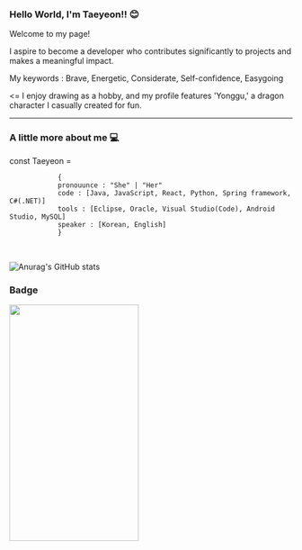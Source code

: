 ### Hello World, I'm Taeyeon!! 😊

Welcome to my page!

I aspire to become a developer who contributes significantly to projects and makes a meaningful impact.

My keywords : Brave, Energetic, Considerate, Self-confidence, Easygoing

<= I enjoy drawing as a hobby, and my profile features 'Yonggu,' a dragon character I casually created for fun.

<hr>

### A little more about me 💻

const Taeyeon =

                {  
                pronouunce : "She" | "Her" 
                code : [Java, JavaScript, React, Python, Spring framework, C#(.NET)]
                tools : [Eclipse, Oracle, Visual Studio(Code), Android Studio, MySQL]
                speaker : [Korean, English]
                }


</br>

![Anurag's GitHub stats](https://github-readme-stats.vercel.app/api?username=ktyeon&show_icons=true&theme=radical)

### Badge

<img src="https://github.com/ktyeon/ktyeon/assets/84512238/7498af19-0e56-4487-a52b-85e68bd8a2aa" width="230" height="420" />

